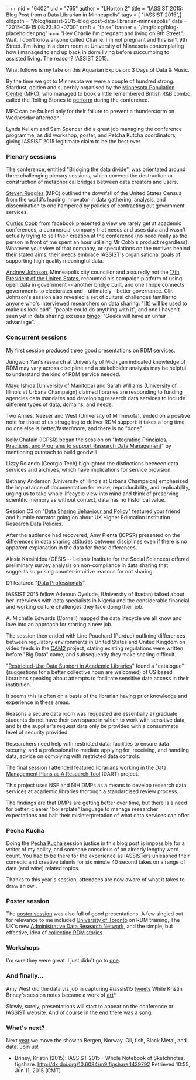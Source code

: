 +++
nid = "6402"
uid = "765"
author = "LHorton 2"
title = "IASSIST 2015: Blog Post from a Data Librarian in Minneapolis"
tags = [ "IASSIST 2015",]
oldpath = "/blog/iassist-2015-blog-post-data-librarian-minneapolis"
date = "2015-06-15 08:23:30 -0700"
draft = "false"
banner = "/img/blog/blog-placeholder.png"
+++
"Hey Charlie I'm pregnant and living on 9th Street". Wait. I don't know
anyone called Charlie. I'm not pregnant and this isn't 9th Street. I'm
living in a dorm room at University of Minnesota contemplating how I
managed to end up back in dorm living before succumbing to assisted
living. The reason? IASSIST 2015.

What follows is my take on this Aquarian Explosion: 3 Days of Data &
Music.

By the time we got to Minnesota we were a couple of hundred strong.
Stardust, golden and superbly organised by the [Minnesota Population
Centre](https://www.pop.umn.edu/) (MPC), who managed to book a little
remembered British R&B combo called the Rolling Stones to
[perform](http://www.startribune.com/jagger-s-swagger-at-tcf-bank-stadium-proves-you-re-never-too-old-to-rock/306090061/)
during the conference.

MPC can be faulted only for their failure to prevent a thunderstorm on
Wednesday afternoon.

Lynda Kellem and Sam Spencer did a great job managing the conference
programme, as did workshop, poster, and Petcha Kutcha coordinators,
giving IASSIST 2015 legitimate claim to be the best ever.

### **Plenary sessions**

The conference, entitled "Bridging the data divide", was orientated
around three challenging plenary sessions, which covered the destruction
or construction of metaphorical bridges between data creators and users.

[Steven Ruggles](http://iassist2015.pop.umn.edu/program/plenaries#p1)
(MPC) outlined the downfall of the United States Census from the world's
leading innovator in data gathering, analysis, and dissemination to one
hampered by policies of contracting out government services.

[Curtiss Cobb](http://iassist2015.pop.umn.edu/program/plenaries#p2) from
facebook presented a view we rarely get at academic conferences, a
commercial company that needs and uses data and wasn't actually trying
to sell their creation at the conference (no need really as the person
in front of me spent an hour utilising Mr Cobb's product regardless).
Whatever your view of that company, or speculations on the motives
behind their stated aims, their needs embrace IASSIST's organisational
goals of supporting high quality meaningful data.

[Andrew Johnson](http://iassist2015.pop.umn.edu/program/plenaries#p3),
Minneapolis city councillor and assuredly not the [17th President of the
United States](https://en.wikipedia.org/?title=Andrew_Johnson),
recounted his campaign platform of using open data in government --
another bridge built, and one I hope connects governments to electorates
and - ultimately - better governance. Cllr. Johnson's session also
revealed a set of cultural challenges familiar to anyone who's
interviewed researchers on data sharing: "[It] will be used to make us
look bad", "people could do anything with it", and one I haven't seen
yet in data sharing excuses
[bingo](http://data.dev8d.org/devbingo/bingo.php?n=1&w=4&h=4&title=%22Open+Data+Excuse%22+Bingo&tag=%23openDataExcuses&statements=Terrorists+will+use+it%0D%0AData+Protection%0D%0ALawyers+want+a+custom+License%0D%0APoor+Quality%0D%0AThieves+will+use+it%0D%0AWe%27ll+get+spam%0D%0AIt%27s+not+very+interesting%0D%0AIt%27s+too+complicated%0D%0AThere%27s+no+API%0D%0AWhat+if+we+want+to+sell+it+later%0D%0AI+don%27t+mind%2C+but+someone+else+might%0D%0AIt%27s+too+big%0D%0AThere%27s+already+a+project+to...%0D%0APeople+may+misinterpret+the+data%0D%0AWe+might+want+to+use+it+in+a+paper%0D%0AWe+will+get+too+many+enquiries&rules=%3Cp%3EFor+open+data+teams%3B+print+out+a+copy+and+put+it+on+your+office+wall.+Cross+out+each+excuse+people+give+you.+There+are+no+prizes%2C+but+you+can+tweet+%22bingo!+%23openDataExcuses%22+if+you+think+it+might+make+you+feel+better*.%3C%2Fp%3E%0D%0A%0D%0A%3Cp+style%3D%27font-size%3A80%25%27%3E*+it+won%27t%3C%2Fp%3E):
"Geeks will have an unfair advantage".

### **Concurrent sessions**

My first [session](http://iassist2015.pop.umn.edu/program/block1#a5)
produced three good presentations on RDM services.

Jungwon Yan's research at University of Michigan indicated knowledge of
RDM may vary across discipline and a stakeholder analysis may be helpful
to understand the kind of RDM service needed.

Mayu Ishida (University of Manitoba) and Sarah Williams (University of
Illinois at Urbana Champaign) claimed libraries are responding to
funding agencies data mandates and developing research data services to
include different types of data, domains, and needs.

Two Amies, Neeser and West (University of Minnesota), ended on a
positive note for those of us struggling to deliver RDM support: it
takes a long time, no one else is better/faster/more, and there is no
"done".

Kelly Chatain (ICPSR) began the session on "[Integrating Principles,
Practices, and Programs to support Research Data
Management](http://iassist2015.pop.umn.edu/program/block2#b5)" by
mentioning outreach to build goodwill.

Lizzy Rolando (Georgia Tech) highlighted the distinctions between data
services and archives, which have implications for service provision.

Bethany Anderson (University of Illinois at Urbana Champaign) emphasised
the importance of documentation for reuse, reproducibility, and
replicability, urging us to take whole-lifecycle view into mind and
think of preserving scientific memory as without context, data has no
historical value.

Session C3 on "[Data Sharing Behaviour and
Policy](http://iassist2015.pop.umn.edu/program/block3#a3)" featured your
friend and humble narrator going on about UK Higher Education
Institution Research Data Policies.

After the audience had recovered, Amy Pienta (ICPSR) presented on the
differences in data sharing attitudes between disciplines even if there
is no apparent explanation in the data for those differences.

Alexia Katsinidou (GESIS -- Leibniz Institute for the Social Sciences)
offered preliminary survey analysis on non-compliance in data sharing
that suggests surprising counter-intuitive reasons for not sharing.

D1 featured "[Data
Professionals](http://iassist2015.pop.umn.edu/program/block4#a1)".

IASSIST 2015 fellow Adetoun Oyelude, (University of Ibadan) talked about
her interviews with data specialists in Nigeria and the considerable
financial and working culture challenges they face doing their job.

A. Michelle Edwards (Cornell) mapped the data lifecycle we all know and
love into an approach for starting a new job.

The session then ended with Line Pouchard (Purdue) outlining differences
between regulatory environments in United States and United Kingdom on
video feeds in the [CAM2](https://cam2.ecn.purdue.edu/) project, stating
existing regulations were written before "Big Data" came, and
subsequently they make sharing difficult.

"[Restricted-Use Data Support in Academic
Libraries](http://iassist2015.pop.umn.edu/program/block5#e5)" found a
"catalogue" (suggestions for a better collective noun are welcomed) of
US based librarians speaking about attempts to facilitate sensitive data
access in their institution.

It seems this is often on a basis of the librarian having prior
knowledge and experience in these areas.

Reasons a secure data room was requested are essentially a) graduate
students do not have their own space in which to work with sensitive
data, and b) the supplier's request data only be provided with a
consummate level of security provided.

Researchers need help with restricted data: facilities to ensure data
security, and a professional to mediate applying for, receiving, and
handling data, advice on complying with restricted data controls.

The final [session](http://iassist2015.pop.umn.edu/program/block6#f5) I
attended featured librarians working in the [Data Management Plans as A
Research Tool](http://dmpresearch.library.oregonstate.edu/) (DART)
project.

This project uses NSF and NIH DMPs as a means to develop research data
services at academic libraries thorough a standardised review process.

The findings are that DMPs are getting better over time, but there is a
need for better, clearer "boilerplate" language to manage researcher
expectations and halt their misinterpretation of what data services can
offer.

### **Pecha Kucha**

Doing the [Pecha
Kucha](http://iassist2015.pop.umn.edu/program/pecha-kucha) session
justice in this blog post is impossible for a writer of my ability, and
someone conscious of an already lengthy word count. You had to be there
for the experience as IASSISTers unleashed their comedic and creative
talents for six minute 40 second takes on a range of data (and wine)
related topics.

Thanks to this year's session, attendees are now aware of what it takes
to draw an owl.

### **Poster session**

The [poster session](http://iassist2015.pop.umn.edu/program/posters) was
also full of good presentations. A few singled out for relevance to me
included [University of
Toronto](http://iassist2015.pop.umn.edu/program/posters#p19) on RDM
training, The UK's new [Administrative Data Research
Network](http://iassist2015.pop.umn.edu/program/posters#p4), and the
simple, but effective, idea of [collecting RDM
stories](http://iassist2015.pop.umn.edu/program/posters#p13).

### **Workshops**

I'm sure they were great. I just didn't go to
[one](http://iassist2015.pop.umn.edu/program/workshops).

### **And finally...**

Amy West did the data viz job in capturing #iassist15
[tweets](http://hawksey.info/tagsexplorer/?key=1P_gqaUTLhGucZXBJFTskuCzsHqO-RrARnfPwecg-7Kc&gid=400689247)
While Kristin Briney's session notes became a work of
[art](http://dx.doi.org/10.6084/m9.figshare.1439792)*.

Slowly, surely, presentations will start to appear on the conference or
IASSIST website. And of course in the end there was a
[song](http://iassistdata.org/blog/iassist-2015-conference-song).

### **What's next?**

Next [year](http://iassist2016.org/) we move the show to Bergen, Norway.
Oil, fish, Black Metal, and data. Join us!

* Briney, Kristin (2015): IASSIST 2015 - Whole Notebook of Sketchnotes.
figshare. <http://dx.doi.org/10.6084/m9.figshare.1439792> Retrieved
10:55, Jun 11, 2015 (GMT)
